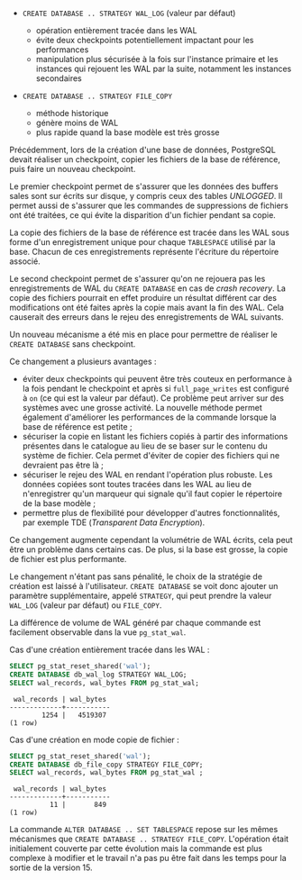 <!--
Les commits sur ce sujet sont :

* https://www.postgresql.org/message-id/E1nZEA7-001vFV-Lj@gemulon.postgresql.org

-->

<div class="slide-content">

 * `CREATE DATABASE .. STRATEGY WAL_LOG` (valeur par défaut)
   + opération entièrement tracée dans les WAL
   + évite deux checkpoints potentiellement impactant pour les performances
   + manipulation plus sécurisée à la fois sur l'instance primaire et les
     instances qui rejouent les WAL par la suite, notamment les instances
     secondaires

 * `CREATE DATABASE .. STRATEGY FILE_COPY`
   + méthode historique
   + génère moins de WAL
   + plus rapide quand la base modèle est très grosse

</div>

<div class="notes">

Précédemment, lors de la création d'une base de données, PostgreSQL devait
réaliser un checkpoint, copier les fichiers de la base de référence, puis faire
un nouveau checkpoint.

Le premier checkpoint permet de s'assurer que les données des buffers sales
sont sur écrits sur disque, y compris ceux des tables _UNLOGGED_. Il permet
aussi de s'assurer que les commandes de suppressions de fichiers ont été
traitées, ce qui évite la disparition d'un fichier pendant sa copie. 

La copie des fichiers de la base de référence est tracée dans les WAL sous forme
d'un enregistrement unique pour chaque `TABLESPACE` utilisé par la base.
Chacun de ces enregistrements représente l'écriture du répertoire associé. 

Le second checkpoint permet de s'assurer qu'on ne rejouera pas les
enregistrements de WAL du `CREATE DATABASE` en cas de _crash recovery_. La
copie des fichiers pourrait en effet produire un résultat différent car des
modifications ont été faites après la copie mais avant la fin des WAL. Cela
causerait des erreurs dans le rejeu des enregistrements de WAL suivants. 

Un nouveau mécanisme a été mis en place pour permettre de réaliser le `CREATE
DATABASE` sans checkpoint.

Ce changement a plusieurs avantages :

* éviter deux checkpoints qui peuvent être très couteux en performance à la
  fois pendant le checkpoint et après si `full_page_writes` est configuré à
  `on` (ce qui est la valeur par défaut). Ce problème peut arriver  sur des
  systèmes avec une grosse activité. La nouvelle méthode permet également
  d'améliorer les performances de la commande lorsque la base de référence est
  petite ;
* sécuriser la copie en listant les fichiers copiés à partir des informations
  présentes dans le catalogue au lieu de se baser sur le contenu du système de
  fichier. Cela permet d'éviter de copier des fichiers qui ne devraient pas
  être là ;
* sécuriser le rejeu des WAL en rendant l'opération plus robuste. Les données
  copiées sont toutes tracées dans les WAL au lieu de n'enregistrer qu'un
  marqueur qui signale qu'il faut copier le répertoire de la base modèle ;
* permettre plus de flexibilité pour développer d'autres fonctionnalités, par
  exemple TDE (_Transparent Data Encryption_).

Ce changement augmente cependant la volumétrie de WAL écrits, cela peut être un
problème dans certains cas. De plus, si la base est grosse, la copie de fichier
est plus performante.

Le changement n'étant pas sans pénalité, le choix de la stratégie de création
est laissé à l'utilisateur. `CREATE DATABASE` se voit donc ajouter un paramètre
supplémentaire, appelé `STRATEGY`, qui peut prendre la valeur `WAL_LOG` (valeur
par défaut) ou `FILE_COPY`.

La différence de volume de WAL généré par chaque commande est facilement
observable dans la vue `pg_stat_wal`.

Cas d'une création entièrement tracée dans les WAL :

```sql
SELECT pg_stat_reset_shared('wal');
CREATE DATABASE db_wal_log STRATEGY WAL_LOG;
SELECT wal_records, wal_bytes FROM pg_stat_wal;
```
```text
 wal_records | wal_bytes 
-------------+-----------
        1254 |   4519307
(1 row)
```

Cas d'une création en mode copie de fichier :

```sql
SELECT pg_stat_reset_shared('wal');
CREATE DATABASE db_file_copy STRATEGY FILE_COPY;
SELECT wal_records, wal_bytes FROM pg_stat_wal ;
```
```text
 wal_records | wal_bytes 
-------------+-----------
          11 |       849
(1 row)
```

La commande `ALTER DATABASE .. SET TABLESPACE` repose sur les mêmes mécanismes
que `CREATE DATABASE .. STRATEGY FILE_COPY`. L'opération était initialement
couverte par cette évolution mais la commande est plus complexe à modifier et
le travail n'a pas pu être fait dans les temps pour la sortie de la version 15.

</div>
